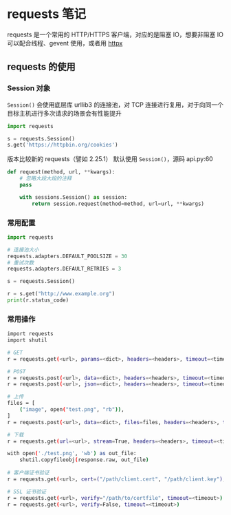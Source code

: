 # requests 笔记

requests 是一个常用的 HTTP/HTTPS 客户端，对应的是阻塞 IO，想要非阻塞 IO 可以配合线程、gevent 使用，或者用 [httpx](https://github.com/encode/httpx)

## requests 的使用

### Session 对象

`Session()` 会使用底层库 urllib3 的连接池，对 TCP 连接进行复用，对于向同一个目标主机进行多次请求的场景会有性能提升

```python
import requests

s = requests.Session()
s.get('https://httpbin.org/cookies')
```

版本比较新的 requests（譬如 2.25.1） 默认使用 `Session()`，源码 api.py:60

```python
def request(method, url, **kwargs):
    # 忽略大段大段的注释
    pass

    with sessions.Session() as session:
        return session.request(method=method, url=url, **kwargs)
```

### 常用配置

```python
import requests

# 连接池大小
requests.adapters.DEFAULT_POOLSIZE = 30
# 重试次数
requests.adapters.DEFAULT_RETRIES = 3

s = requests.Session()

r = s.get("http://www.example.org")
print(r.status_code)
```

### 常用操作

```BASH
import requests
import shutil

# GET
r = requests.get(<url>, params=<dict>, headers=<headers>, timeout=<timeout>)

# POST
r = requests.post(<url>, data=<dict>, headers=<headers>, timeout=<timeout>)
r = requests.post(<url>, json=<dict>, headers=<headers>, timeout=<timeout>)

# 上传
files = [
    ("image", open("test.png", "rb")),
]
r = requests.post(<url>, data=<dict>, files=files, headers=<headers>, timeout=<timeout>)

# 下载
r = requests.get(url=<url>, stream=True, headers=<headers>, timeout=<timeout>)

with open('./test.png', 'wb') as out_file:
    shutil.copyfileobj(response.raw, out_file)
    
# 客户端证书验证
r = requests.get(<url>, cert=("/path/client.cert", "/path/client.key"), timeout=<timeout>)

# SSL 证书验证
r = requests.get(<url>, verify="/path/to/certfile", timeout=<timeout>)
r = requests.get(<url>, verify=False, timeout=<timeout>)
```
